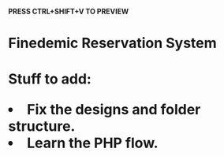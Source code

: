 <b>PRESS CTRL+SHIFT+V TO PREVIEW</b>

<h1>Finedemic Reservation System<h1>

Stuff to add:
<li>Fix the designs and folder structure.</li>
<li>Learn the PHP flow.</li>